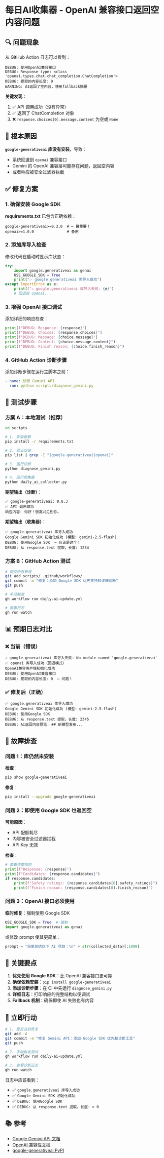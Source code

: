 # 每日AI收集器 - OpenAI 兼容接口返回空内容问题

## 🔍 问题现象

从 GitHub Action 日志可以看到：
```
DEBUG: 使用OpenAI兼容接口
DEBUG: Response type: <class 'openai.types.chat.chat_completion.ChatCompletion'>
DEBUG: 提取的内容长度: 0
WARNING: AI返回了空内容，使用fallback摘要
```

**关键发现**：
1. ✅ API 调用成功（没有异常）
2. ✅ 返回了 ChatCompletion 对象
3. ❌ `response.choices[0].message.content` 为空或 `None`

## 🎯 根本原因

**`google-generativeai` 库没有安装**，导致：
- 系统回退到 `openai` 兼容接口
- Gemini 的 OpenAI 兼容层可能存在问题，返回空内容
- 或者响应被安全过滤器拦截

## ✅ 修复方案

### 1. 确保安装 Google SDK

**requirements.txt** 已包含正确依赖：
```
google-generativeai>=0.3.0  # ← 最重要！
openai>=1.0.0               # 备用
```

### 2. 添加库导入检查

修改代码在启动时显示库状态：
```python
try:
    import google.generativeai as genai
    USE_GOOGLE_SDK = True
    print("✅ google.generativeai 库导入成功")
except ImportError as e:
    print(f"⚠️ google.generativeai 库导入失败: {e}")
    # 回退到 openai...
```

### 3. 增强 OpenAI 接口调试

添加详细的响应检查：
```python
print(f"DEBUG: Response: {response}")
print(f"DEBUG: Choices: {response.choices}")
print(f"DEBUG: Message: {choice.message}")
print(f"DEBUG: Content: {choice.message.content}")
print(f"DEBUG: Finish reason: {choice.finish_reason}")
```

### 4. GitHub Action 诊断步骤

添加诊断步骤在运行主脚本之前：
```yaml
- name: 诊断 Gemini API
  run: python scripts/diagnose_gemini.py
```

## 🧪 测试步骤

### 方案 A：本地测试（推荐）

```bash
cd scripts

# 1. 安装依赖
pip install -r requirements.txt

# 2. 验证安装
pip list | grep -E "(google-generativeai|openai)"

# 3. 运行诊断
python diagnose_gemini.py

# 4. 运行收集器
python daily_ai_collector.py
```

**期望输出（诊断）**：
```
✅ google-generativeai: 0.8.3
✅ API 调用成功
响应内容: 你好！很高兴见到你。
```

**期望输出（收集器）**：
```
✅ google.generativeai 库导入成功
Google Gemini SDK 初始化成功 (模型: gemini-2.5-flash)
DEBUG: 使用Google SDK  ← 应该是这个！
DEBUG: 从 response.text 提取，长度: 1234
```

### 方案 B：GitHub Action 测试

```bash
# 提交所有更改
git add scripts/ .github/workflows/
git commit -m "修复：添加 Google SDK 优先支持和详细诊断"
git push

# 手动触发
gh workflow run daily-ai-update.yml

# 查看日志
gh run watch
```

## 📊 预期日志对比

### ❌ 当前（错误）
```
⚠️ google.generativeai 库导入失败: No module named 'google.generativeai'
✅ openai 库导入成功（回退模式）
OpenAI兼容客户端初始化成功
DEBUG: 使用OpenAI兼容接口
DEBUG: 提取的内容长度: 0  ← 问题！
```

### ✅ 修复后（正确）
```
✅ google.generativeai 库导入成功
Google Gemini SDK 初始化成功 (模型: gemini-2.5-flash)
DEBUG: 使用Google SDK
DEBUG: 从 response.text 提取，长度: 2345
DEBUG: AI返回内容预览: ## 新模型发布...
```

## 🔧 故障排查

### 问题 1：库仍然未安装

**检查**：
```bash
pip show google-generativeai
```

**修复**：
```bash
pip install --upgrade google-generativeai
```

### 问题 2：即使用 Google SDK 也返回空

**可能原因**：
- API 配额耗尽
- 内容被安全过滤器拦截
- API Key 无效

**检查**：
```python
# 查看完整响应
print(f"Response: {response}")
print(f"Candidates: {response.candidates}")
if response.candidates:
    print(f"Safety ratings: {response.candidates[0].safety_ratings}")
    print(f"Finish reason: {response.candidates[0].finish_reason}")
```

### 问题 3：OpenAI 接口必须使用

**临时修复**：强制使用 Google SDK
```python
USE_GOOGLE_SDK = True  # 强制
import google.generativeai as genai
```

或修改 prompt 使其更简单：
```python
prompt = "简单总结以下 AI 项目：\n" + str(collected_data)[:1000]
```

## 📝 关键要点

1. **优先使用 Google SDK**：比 OpenAI 兼容接口更可靠
2. **确保依赖安装**：`pip install google-generativeai`
3. **添加诊断步骤**：在 CI 中先运行 `diagnose_gemini.py`
4. **详细日志**：打印响应的完整结构以便调试
5. **Fallback 机制**：确保即使 AI 失败也有内容

## 🚀 立即行动

```bash
# 1. 提交当前修复
git add -A
git commit -m "修复 Gemini API：添加 Google SDK 优先和诊断工具"
git push

# 2. 手动触发测试
gh workflow run daily-ai-update.yml

# 3. 查看诊断日志
gh run watch
```

日志中应该看到：
- ✅ `google.generativeai 库导入成功`
- ✅ `Google Gemini SDK 初始化成功`
- ✅ `DEBUG: 使用Google SDK`
- ✅ `DEBUG: 从 response.text 提取，长度: > 0`

## 📚 参考

- [Google Gemini API 文档](https://ai.google.dev/gemini-api/docs)
- [OpenAI 兼容性文档](https://ai.google.dev/gemini-api/docs/openai)
- [google-generativeai PyPI](https://pypi.org/project/google-generativeai/)
